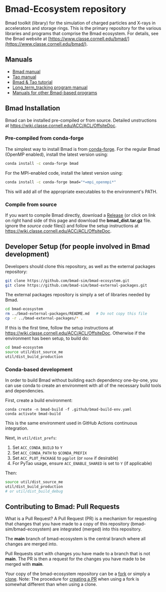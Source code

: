# Bmad-Ecosystem repository

Bmad toolkit (library) for the simulation of charged particles and X-rays in accelerators and storage rings. This is the primary repository for the various libraries and programs that comprise the Bmad ecosystem. For details, see the Bmad website at [https://www.classe.cornell.edu/bmad/](https://www.classe.cornell.edu/bmad/).

## Manuals

- [Bmad manual](https://www.classe.cornell.edu/bmad/manual.html)
- [Tao manual](https://www.classe.cornell.edu/bmad/tao.html)
- [Bmad & Tao tutorial](https://www.classe.cornell.edu/bmad/tao.html)
- [Long_term_tracking program manual](https://www.classe.cornell.edu/bmad/other_manuals.html)
- [Manuals for other Bmad-based programs](https://www.classe.cornell.edu/bmad/other_manuals.html)

## Bmad Installation

Bmad can be installed pre-compiled or from source. Detailed unstructions at <https://wiki.classe.cornell.edu/ACC/ACL/OffsiteDoc>.

### Pre-compiled from conda-forge

The simplest way to install Bmad is from [conda-forge](https://conda-forge.org). For the regular Bmad (OpenMP enabled), install the latest version using:

```zsh
conda install -c conda-forge bmad
```

For the MPI-enabled code, install the latest version using:

```zsh
conda install -c conda-forge bmad="*=mpi_openmpi*"
```

This will add all of the appropriate executables to the environment's PATH.

### Compile from source

If you want to compile Bmad directly,
download a [Release](https://github.com/bmad-sim/bmad-ecosystem/releases)
(or click on link on right hand side of this page and download the **bmad_dist.tar.gz** file.
ignore the _source code_ files))
and follow the setup instructions at <https://wiki.classe.cornell.edu/ACC/ACL/OffsiteDoc>.

## Developer Setup (for people involved in Bmad development)

Developers should clone this repository, as well as the external packages repository:

```bash
git clone https://github.com/bmad-sim/bmad-ecosystem.git
git clone https://github.com/bmad-sim/bmad-external-packages.git
```

The external packages repository is simply a set of libraries needed by Bmad.

```bash
cd bmad-ecosystem
rm ../bmad-external-packages/README.md   # Do not copy this file
cp -r ../bmad-external-packages/* .
```

If this is the first time,
follow the setup instructions at <https://wiki.classe.cornell.edu/ACC/ACL/OffsiteDoc>.
Otherwise if the environment has been setup, to build do:

```bash
cd bmad-ecosystem
source util/dist_source_me
util/dist_build_production
```

### Conda-based development

In order to build Bmad without building each dependency one-by-one, you can use
conda to create an environment with all of the necessary build tools and
dependencies.

First, create a build environment:

```
conda create -n bmad-build -f .github/bmad-build-env.yaml
conda activate bmad-build
```

This is the same environment used in GitHub Actions continuous integration.

Next, in `util/dist_prefs`:

1. Set `ACC_CONDA_BUILD` to `Y`
2. Set `ACC_CONDA_PATH` to `$CONDA_PREFIX`
3. Set `ACC_PLOT_PACKAGE` to `pgplot` (or `none` if desirable)
4. For PyTao usage, ensure `ACC_ENABLE_SHARED` is set to `Y` (if applicable)

Then:

```bash
source util/dist_source_me
util/dist_build_production
# or util/dist_build_debug
```

## Contributing to Bmad: Pull Requests

What is a Pull Request? A Pull Request (PR) is a mechanism for requesting that changes that you have made
to a copy of this repository (bmad-sim/bmad-ecosystem) are integrated (merged) into this repository.

The **main** branch of bmad-ecosystem is the central branch where all changes are merged into.

Pull Requests start with changes you have made to a branch that is not **main**. The PR is then a request for the changes you have made
to be merged with **main**.

Your copy of the bmad-ecosystem repository can be a
[fork](https://docs.github.com/en/pull-requests/collaborating-with-pull-requests/working-with-forks/about-forks)
or simply a [clone](https://github.com/git-guides/git-clone).
Note: The procedure for
[creating a PR](https://docs.github.com/en/pull-requests/collaborating-with-pull-requests/proposing-changes-to-your-work-with-pull-requests/creating-a-pull-request)
when using a fork is somewhat different than when using a clone.

